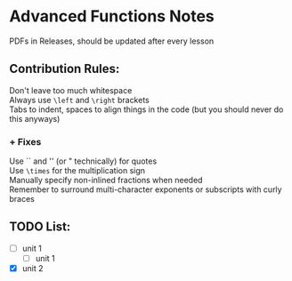 # Advanced Functions Notes
PDFs in Releases, should be updated after every lesson

## Contribution Rules:
Don't leave too much whitespace  
Always use `\left` and `\right` brackets  
Tabs to indent, spaces to align things in the code (but you should never do this anyways)  
### + Fixes
Use `` and '' (or " technically) for quotes  
Use `\times` for the multiplication sign  
Manually specify non-inlined fractions when needed  
Remember to surround multi-character exponents or subscripts with curly braces

## TODO List:
- [ ] unit 1
  - [ ] unit 1
- [x] unit 2